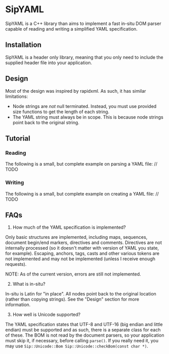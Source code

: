SipYAML
=======
SipYAML is a C++ library than aims to implement a fast in-situ DOM parser
capable of reading and writing a simplified YAML specification.

Installation
------------
SipYAML is a header only library, meaning that you only need to include the
supplied header file into your application.

Design
------
Most of the design was inspired by rapidxml. As such, it has similar
limitations:

 - Node strings are *not* null terminated. Instead, you must use provided size
 functions to get the length of each string.
 - The YAML string must always be in scope. This is because node strings point
 back to the original string.
 
Tutorial
--------
### Reading ####
The following is a small, but complete example on parsing a YAML file:
// TODO

### Writing ####
The following is a small, but complete example on creating a YAML file:
// TODO
 
FAQs
----

 1. How much of the YAML specification is implemented?
 
 Only basic structures are implemented, including maps, sequences, document
 begin/end markers, directives and comments. Directives are not internally
 processed (so it doesn't matter with version of YAML you state, for
 example). Escaping, anchors, tags, casts and other various tokens are not
 implemented and may not be implemented (unless I receive enough requests).

 NOTE: As of the current version, errors are still not implemented.
 
 2. What is in-situ?
 
 In-situ is Latin for "in place". All nodes point back to the original
 location (rather than copying strings). See the "Design" section for more
 information.
 
 3. How well is Unicode supported?
 
 The YAML specification states that UTF-8 and UTF-16 (big endian and little
 endian) must be supported and as such, there is a separate class for each of
 these. The BOM is not read by the document parsers, so your application must
 skip it, if necessary, before calling `parse()`. If you really need it, you may
 use `Sip::Unicode::Bom Sip::Unicode::checkBom(const char *)`.